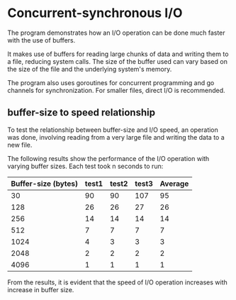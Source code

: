 # Concurrent-synchronous I/O

The program demonstrates how an I/O operation can be done much faster with the use of buffers.

It makes use of buffers for reading large chunks of data and writing them to a file, reducing system calls. The size of the buffer used can vary based on the size of the file and the underlying system's memory.

The program also uses goroutines for concurrent programming and go channels for synchronization. For smaller files, direct I/O is recommended.

## buffer-size to speed relationship
To test the relationship between buffer-size and I/O speed, an operation was done, involving reading from a very large file and writing the data to a new file.

The following results show the performance of the I/O operation with varying buffer sizes. Each test took n seconds to run:

| Buffer-size (bytes) | test1 | test2 | test3  | Average |
|---------------------|-------|-------|--------|---------|
|          30         |   90  |   90  |   107  |    95   |
| 128                 | 26    | 26    | 27     | 26      |
| 256                 | 14    | 14    | 14     | 14      |
| 512                 | 7     | 7     | 7      | 7       |
| 1024                | 4     | 3     | 3      | 3       |
| 2048                | 2     | 2     | 2      | 2       |
| 4096                | 1     | 1     | 1      | 1       |


From the results, it is evident that the speed of I/O operation increases with increase in buffer size.